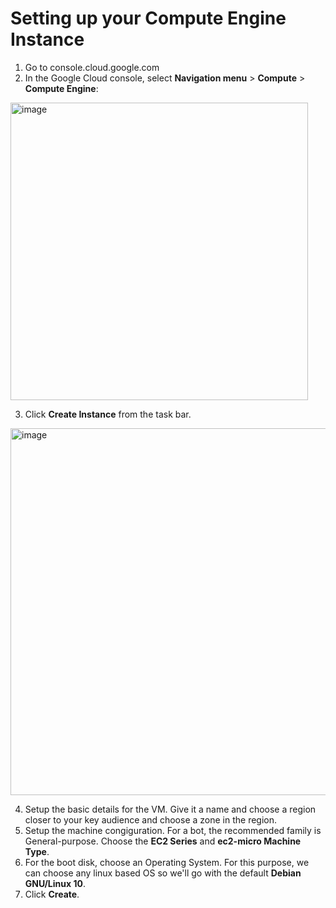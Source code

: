 # Setting up your Compute Engine Instance

1. Go to console.cloud.google.com
2. In the Google Cloud console, select **Navigation menu** > **Compute** > **Compute Engine**:

<img width="476" alt="image" src="https://user-images.githubusercontent.com/44251159/111886485-c1d79780-899b-11eb-85c6-10b0149e3ccf.png">

3. Click **Create Instance** from the task bar.

<img width="587" alt="image" src="https://user-images.githubusercontent.com/44251159/111886494-dd42a280-899b-11eb-981b-67d0fbe08217.png">

4. Setup the basic details for the VM. Give it a  name and choose a region closer to your key audience and choose a zone in the region.
5. Setup the machine congiguration. For a  bot, the recommended family is General-purpose. Choose the **EC2 Series** and **ec2-micro Machine Type**.
6. For the boot disk, choose an Operating System. For this purpose, we can choose any linux based OS so we'll go with the default **Debian GNU/Linux 10**.
7. Click **Create**.

